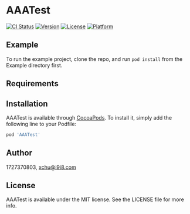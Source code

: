 # AAATest

[![CI Status](https://img.shields.io/travis/1727370803/AAATest.svg?style=flat)](https://travis-ci.org/1727370803/AAATest)
[![Version](https://img.shields.io/cocoapods/v/AAATest.svg?style=flat)](https://cocoapods.org/pods/AAATest)
[![License](https://img.shields.io/cocoapods/l/AAATest.svg?style=flat)](https://cocoapods.org/pods/AAATest)
[![Platform](https://img.shields.io/cocoapods/p/AAATest.svg?style=flat)](https://cocoapods.org/pods/AAATest)

## Example

To run the example project, clone the repo, and run `pod install` from the Example directory first.

## Requirements

## Installation

AAATest is available through [CocoaPods](https://cocoapods.org). To install
it, simply add the following line to your Podfile:

```ruby
pod 'AAATest'
```

## Author

1727370803, xchu@i9i8.com

## License

AAATest is available under the MIT license. See the LICENSE file for more info.
